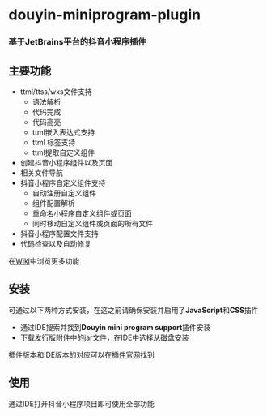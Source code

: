 douyin-miniprogram-plugin
=========================

### 基于JetBrains平台的抖音小程序插件 

主要功能
---
- ttml/ttss/wxs文件支持
    - 语法解析
    - 代码完成
    - 代码高亮
    - ttml嵌入表达式支持
    - ttml <sjs> 标签支持
    - ttml提取自定义组件
- 创建抖音小程序组件以及页面
- 相关文件导航
- 抖音小程序自定义组件支持
    - 自动注册自定义组件
    - 组件配置解析
    - 重命名小程序自定义组件或页面
    - 同时移动自定义组件或页面的所有文件
- 抖音小程序配置文件支持
- 代码检查以及自动修复

在[Wiki](https://github.com/sugood/douyin-miniprogram-plugin/wikis)中浏览更多功能

安装
---
可通过以下两种方式安装，在这之前请确保安装并启用了**JavaScript**和**CSS**插件
- 通过IDE搜索并找到**Douyin mini program support**插件安装
- 下载[发行版](https://github.com/sugood/douyin-miniprogram-plugin/releases)附件中的jar文件，在IDE中选择从磁盘安装

插件版本和IDE版本的对应可以在[插件官网](https://plugins.jetbrains.com/plugin/13396-wechat-mini-program-support/versions)找到

使用
---
通过IDE打开抖音小程序项目即可使用全部功能
